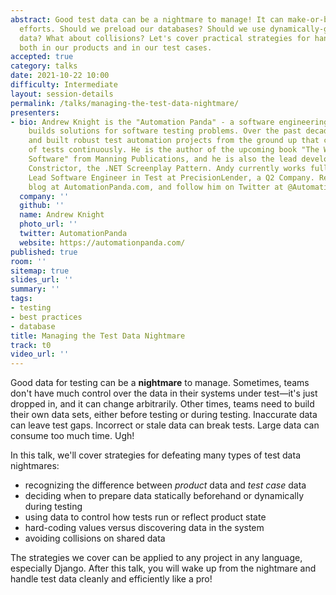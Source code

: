 ```yaml
---
abstract: Good test data can be a nightmare to manage! It can make-or-break testing
  efforts. Should we preload our databases? Should we use dynamically-generated dummy
  data? What about collisions? Let's cover practical strategies for handling data
  both in our products and in our test cases.
accepted: true
category: talks
date: 2021-10-22 10:00
difficulty: Intermediate
layout: session-details
permalink: /talks/managing-the-test-data-nightmare/
presenters:
- bio: Andrew Knight is the "Automation Panda" - a software engineering leader who
    builds solutions for software testing problems. Over the past decade, he has designed
    and built robust test automation projects from the ground up that can run thousands
    of tests continuously. He is the author of the upcoming book "The Way To Test
    Software" from Manning Publications, and he is also the lead developer for Boa
    Constrictor, the .NET Screenplay Pattern. Andy currently works full-time as the
    Lead Software Engineer in Test at PrecisionLender, a Q2 Company. Read his tech
    blog at AutomationPanda.com, and follow him on Twitter at @AutomationPanda.
  company: ''
  github: ''
  name: Andrew Knight
  photo_url: ''
  twitter: AutomationPanda
  website: https://automationpanda.com/
published: true
room: ''
sitemap: true
slides_url: ''
summary: ''
tags:
- testing
- best practices
- database
title: Managing the Test Data Nightmare
track: t0
video_url: ''
---
```


Good data for testing can be a **nightmare** to manage. Sometimes, teams don't have much control over the data in their systems under test—it's just dropped in, and it can change arbitrarily. Other times, teams need to build their own data sets, either before testing or during testing. Inaccurate data can leave test gaps. Incorrect or stale data can break tests. Large data can consume too much time. Ugh!

In this talk, we'll cover strategies for defeating many types of test data nightmares:

* recognizing the difference between *product* data and *test case* data
* deciding when to prepare data statically beforehand or dynamically during testing
* using data to control how tests run or reflect product state
* hard-coding values versus discovering data in the system
* avoiding collisions on shared data

The strategies we cover can be applied to any project in any language, especially Django. After this talk, you will wake up from the nightmare and handle test data cleanly and efficiently like a pro!
